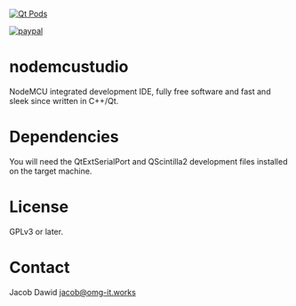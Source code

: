 [![Qt Pods](http://qt-pods.org/assets/logo.png "Qt Pods")](http://qt-pods.org)

[![paypal](https://www.paypalobjects.com/en_US/i/btn/btn_donateCC_LG.gif)](https://www.paypal.com/cgi-bin/webscr?cmd=_s-xclick&hosted_button_id=9WB9VJA9RGWTN)

# nodemcustudio
NodeMCU integrated development IDE, fully free software and fast and sleek since written in C++/Qt.

# Dependencies
You will need the QtExtSerialPort and QScintilla2 development files installed on the target machine.

# License
GPLv3 or later.

# Contact

Jacob Dawid <jacob@omg-it.works>
